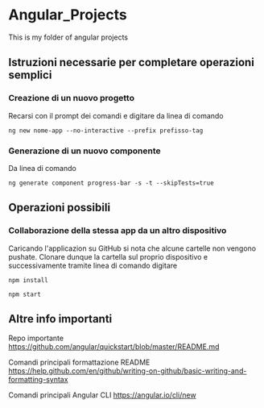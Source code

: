 # Angular_Projects
This is my folder of angular projects

## Istruzioni necessarie per completare operazioni semplici
### Creazione di un nuovo progetto
Recarsi con il prompt dei comandi e digitare da linea di comando


`ng new nome-app --no-interactive --prefix prefisso-tag`

### Generazione di un nuovo componente
Da linea di comando

`ng generate component progress-bar -s -t --skipTests=true`

## Operazioni possibili
### Collaborazione della stessa app da un altro dispositivo
Caricando l'applicazion su GitHub si nota che alcune cartelle non vengono pushate. Clonare dunque la cartella sul proprio dispositivo e successivamente tramite linea di comando digitare

`npm install`

`npm start`

## Altre info importanti
Repo importante https://github.com/angular/quickstart/blob/master/README.md

Comandi principali formattazione README https://help.github.com/en/github/writing-on-github/basic-writing-and-formatting-syntax

Comandi principali Angular CLI https://angular.io/cli/new
